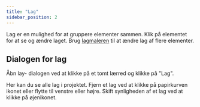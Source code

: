 ```yaml
---
title: "Lag"
sidebar_position: 2
---
```


Lag er en mulighed for at gruppere elementer sammen. Klik på elementet for at se og ændre laget. Brug [lagmaleren](tools/layer.md) til at ændre lag af flere elementer.

## Dialogen for lag

Åbn lay- dialogen ved at klikke på et tomt lærred og klikke på "Lag".

Her kan du se alle lag i projektet. Fjern et lag ved at klikke på papirkurven ikonet eller flytte til venstre eller højre. Skift synligheden af et lag ved at klikke på øjenikonet.
